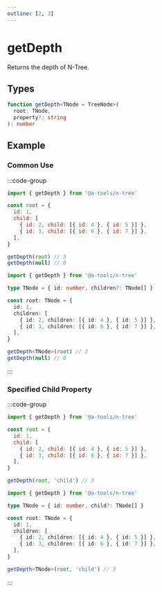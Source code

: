```yaml
---
outline: [2, 3]
---
```


# getDepth

Returns the depth of N-Tree.

## Types

```ts
function getDepth<TNode = TreeNode>(
  root: TNode,
  property?: string
): number
```

## Example

### Common Use

:::code-group

```js [javascript]
import { getDepth } from '@a-tools/n-tree'

const root = {
  id: 1,
  child: [
    { id: 2, child: [{ id: 4 }, { id: 5 }] },
    { id: 3, child: [{ id: 6 }, { id: 7 }] },
  ],
}

getDepth(root) // 3
getDepth(null) // 0
```

```ts [javascript]
import { getDepth } from '@a-tools/n-tree'

type TNode = { id: number, children?: TNode[] }

const root: TNode = {
  id: 1,
  children: [
    { id: 2, children: [{ id: 4 }, { id: 5 }] },
    { id: 3, children: [{ id: 6 }, { id: 7 }] },
  ],
}

getDepth<TNode>(root) // 3
getDepth(null) // 0
```

:::

### Specified Child Property

:::code-group

```js [javascript]
import { getDepth } from '@a-tools/n-tree'

const root = {
  id: 1,
  child: [
    { id: 2, child: [{ id: 4 }, { id: 5 }] },
    { id: 3, child: [{ id: 6 }, { id: 7 }] },
  ],
}

getDepth(root, 'child') // 3
```

```ts [javascript]
import { getDepth } from '@a-tools/n-tree'

type TNode = { id: number, child?: TNode[] }

const root: TNode = {
  id: 1,
  children: [
    { id: 2, children: [{ id: 4 }, { id: 5 }] },
    { id: 3, children: [{ id: 6 }, { id: 7 }] },
  ],
}

getDepth<TNode>(root, 'child') // 3
```

:::
